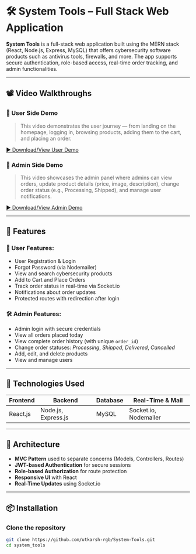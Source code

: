 # 🛠️ System Tools – Full Stack Web Application

**System Tools** is a full-stack web application built using the MERN stack (React, Node.js, Express, MySQL) that offers cybersecurity software products such as antivirus tools, firewalls, and more. The app supports secure authentication, role-based access, real-time order tracking, and admin functionalities.

---

## 📽️ Video Walkthroughs

### 🔹 User Side Demo

> This video demonstrates the user journey — from landing on the homepage, logging in, browsing products, adding them to the cart, and placing an order.

[▶️ Download/View User Demo](./user-demo.mp4)

### 🔹 Admin Side Demo

> This video showcases the admin panel where admins can view orders, update product details (price, image, description), change order status (e.g., Processing, Shipped), and manage user notifications.

[▶️ Download/View Admin Demo](./admin-demo.mp4)

---

## 🚀 Features

### 👤 User Features:
- User Registration & Login
- Forgot Password (via Nodemailer)
- View and search cybersecurity products
- Add to Cart and Place Orders
- Track order status in real-time via Socket.io
- Notifications about order updates
- Protected routes with redirection after login

### 🛠️ Admin Features:
- Admin login with secure credentials
- View all orders placed today
- View complete order history (with unique `order_id`)
- Change order statuses: *Processing*, *Shipped*, *Delivered*, *Cancelled*
- Add, edit, and delete products
- View and manage users

---

## 🔐 Technologies Used

| Frontend        | Backend           | Database       | Real-Time & Mail |
|----------------|-------------------|----------------|------------------|
| React.js        | Node.js, Express.js | MySQL          | Socket.io, Nodemailer |

---

## 🧠 Architecture
- **MVC Pattern** used to separate concerns (Models, Controllers, Routes)
- **JWT-based Authentication** for secure sessions
- **Role-based Authorization** for route protection
- **Responsive UI** with React
- **Real-Time Updates** using Socket.io

---

## 📦 Installation

### Clone the repository
```bash
git clone https://github.com/utkarsh-rgb/System-Tools.git
cd system_tools
